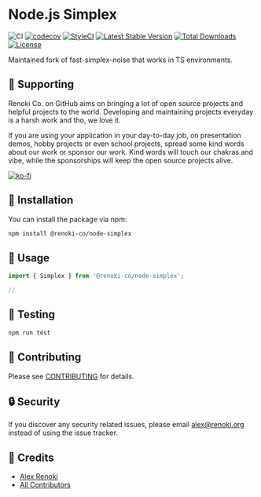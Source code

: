 Node.js Simplex
===============

![CI](https://github.com/renoki-co/node-simplex/workflows/CI/badge.svg?branch=master)
[![codecov](https://codecov.io/gh/renoki-co/node-simplex/branch/master/graph/badge.svg)](https://codecov.io/gh/renoki-co/node-simplex/branch/master)
[![StyleCI](https://github.styleci.io/repos/~styleci_code~/shield?branch=master)](https://github.styleci.io/repos/~styleci_code~)
[![Latest Stable Version](https://img.shields.io/github/package-json/v/renoki-co/node-simplex)](https://www.npmjs.com/package/@renoki-co/node-simplex)
[![Total Downloads](https://img.shields.io/npm/dt/@renoki-co/node-simplex)](https://www.npmjs.com/package/@renoki-co/node-simplex)
[![License](https://img.shields.io/npm/l/@renoki-co/node-simplex)](https://www.npmjs.com/package/@renoki-co/node-simplex)

Maintained fork of fast-simplex-noise that works in TS environments.

## 🤝 Supporting

Renoki Co. on GitHub aims on bringing a lot of open source projects and helpful projects to the world. Developing and maintaining projects everyday is a harsh work and tho, we love it.

If you are using your application in your day-to-day job, on presentation demos, hobby projects or even school projects, spread some kind words about our work or sponsor our work. Kind words will touch our chakras and vibe, while the sponsorships will keep the open source projects alive.

[![ko-fi](https://www.ko-fi.com/img/githubbutton_sm.svg)](https://ko-fi.com/R6R42U8CL)

## 🚀 Installation

You can install the package via npm:

```bash
npm install @renoki-co/node-simplex
```

## 🙌 Usage

```js
import { Simplex } from '@renoki-co/node-simplex';

//
```

## 🐛 Testing

``` bash
npm run test
```

## 🤝 Contributing

Please see [CONTRIBUTING](CONTRIBUTING.md) for details.

## 🔒  Security

If you discover any security related issues, please email alex@renoki.org instead of using the issue tracker.

## 🎉 Credits

- [Alex Renoki](https://github.com/rennokki)
- [All Contributors](../../contributors)
